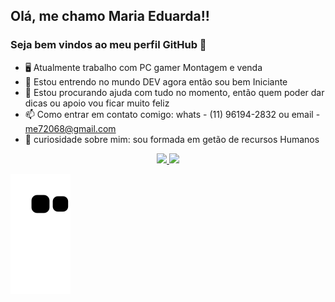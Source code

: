 ## Olá, me chamo Maria Eduarda!!
### Seja bem vindos ao meu perfil GitHub 👋

- 🖥 Atualmente trabalho com PC gamer Montagem e venda
- 🌱 Estou entrendo no mundo DEV agora então sou bem Iniciante
- 🤔 Estou procurando ajuda com tudo no momento, então quem poder dar dicas ou apoio vou ficar muito feliz
- 📫 Como entrar em contato comigo: whats - (11) 96194-2832 ou email - me72068@gmail.com 
- 🙂 curiosidade sobre mim: sou formada em getão de recursos Humanos 

<div align="center">
  <a href="https://github.com/Mariachf">
  <img height="160cm" src="https://github-readme-stats.vercel.app/api?username=Mariachf&show_icons=true&theme=gotham&include_all_commits=true&count_private=true"/>
  <img height="160cm" src="https://github-readme-stats.vercel.app/api/top-langs/?username=Mariachf&layout=compact&langs_count=7&theme=gotham"/>
</div>
  
 ![Snake animation](https://github.com/Mariachf/Mariachf/blob/output/github-contribution-grid-snake.svg)

